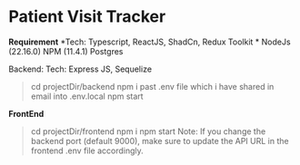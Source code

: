 # Patient Visit Tracker

**Requirement**
*Tech: Typescript, ReactJS, ShadCn, Redux Toolkit *
NodeJs (22.16.0)
NPM (11.4.1)
Postgres

Backend:
Tech: Express JS, Sequelize
> cd projectDir/backend
> npm i
> past .env file which i have shared in email into .env.local
> npm start

**FrontEnd**
> cd projectDir/frontend
> npm i
> npm start
Note: If you change the backend port (default 9000), make sure to update the API URL in the frontend .env file accordingly.
